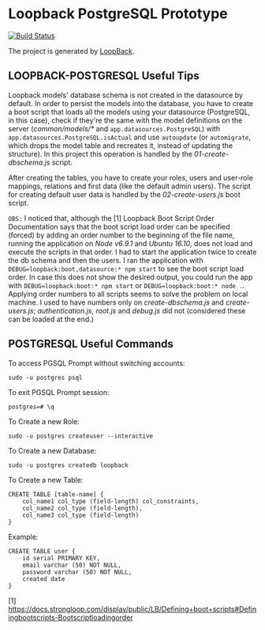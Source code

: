 # Loopback PostgreSQL Prototype

[![Build Status](https://travis-ci.org/danielmihai/LoopbackPrototype.svg?branch=master)](https://travis-ci.org/danielmihai/LoopbackPrototype)

The project is generated by [LoopBack](http://loopback.io).

## LOOPBACK-POSTGRESQL Useful Tips

Loopback models' database schema is not created in the datasource by default.
In order to persist the models into the database, you have to create a boot script that loads all the models using your datasource (PostgreSQL, in this case), check if they're the same with the model definitions on the server (_common/models/*_ and `app.datasources.PostgreSQL`) with `app.datasources.PostgreSQL.isActual` and use `autoupdate` (or `automigrate`, which drops the model table and recreates it, instead of updating the structure). In this project this operation is handled by the _01-create-dbschema.js_ script.

After creating the tables, you have to create your roles, users and user-role mappings, relations and first data (like the default admin users). The script for creating default user data is handled by the _02-create-users.js_ boot script.

`OBS:` I noticed that, although the [1] Loopback Boot Script Order Documentation says that the boot script load order can be specified (forced) by adding an order number to the beginning of the file name, running the application on _Node v6.9.1_ and _Ubuntu 16.10_, does not load and execute the scripts in that order. I had to start the application twice to create the db schema and then the users. I ran the application with `DEBUG=loopback:boot,datasource:* npm start` to see the boot script load order. In case this does not show the desired output, you could run the app with `DEBUG=loopback:boot:* npm start` or `DEBUG=loopback:boot:* node .`.
Applying order numbers to all scripts seems to solve the problem on local machine. I used to have numbers only on _create-dbschema.js_ and _create-users.js_; _authentication.js_, _root.js_ and _debug.js_ did not (considered these can be loaded at the end.)

## POSTGRESQL Useful Commands

To access PGSQL Prompt without switching accounts:

	sudo -u postgres psql

To exit PGSQL Prompt session:

	postgres=# \q

To Create a new Role:

	sudo -u postgres createuser --interactive

To Create a new Database:

	sudo -u postgres createdb loopback

To Create a new Table:

	CREATE TABLE [table-name] {
		col_name1 col_type (field-length) col_constraints,
		col_name2 col_type (field-length),
		col_name3 col_type (field-length)
	}

Example:

	CREATE TABLE user {
		id serial PRIMARY KEY,
		email varchar (50) NOT NULL,
		password varchar (50) NOT NULL,
		created date
	}

[1] https://docs.strongloop.com/display/public/LB/Defining+boot+scripts#Definingbootscripts-Bootscriptloadingorder
